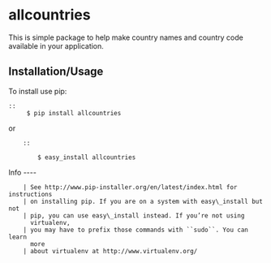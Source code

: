 # allcountries
This is simple package to help make country names and country code available in your application.

Installation/Usage
------------------

To install use pip:

    ::
         $ pip install allcountries
  
 or
        
        ::
        
            $ easy_install allcountries
            
Info
        ----
        
        | See http://www.pip-installer.org/en/latest/index.html for instructions
        | on installing pip. If you are on a system with easy\_install but not
        | pip, you can use easy\_install instead. If you’re not using
          virtualenv,
        | you may have to prefix those commands with ``sudo``. You can learn
          more
        | about virtualenv at http://www.virtualenv.org/
        
